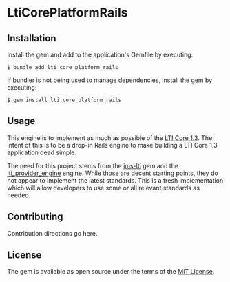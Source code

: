 # LtiCorePlatformRails

## Installation

Install the gem and add to the application's Gemfile by executing:

    $ bundle add lti_core_platform_rails

If bundler is not being used to manage dependencies, install the gem by executing:

    $ gem install lti_core_platform_rails

## Usage

This engine is to implement as much as possible of the [LTI Core 1.3](https://www.imsglobal.org/spec/lti/v1p3/). The intent of this is to be a drop-in Rails engine to make building a LTI Core 1.3 application dead simple.

The need for this project stems from the [ims-lti](https://github.com/instructure/ims-lti) gem and the [lti_provider_engine](https://github.com/instructure/lti_provider_engine) engine. While those are decent starting points, they do not appear to implement the latest standards. This is a fresh implementation which will allow developers to use some or all relevant standards as needed.

## Contributing
Contribution directions go here.

## License
The gem is available as open source under the terms of the [MIT License](https://opensource.org/licenses/MIT).
